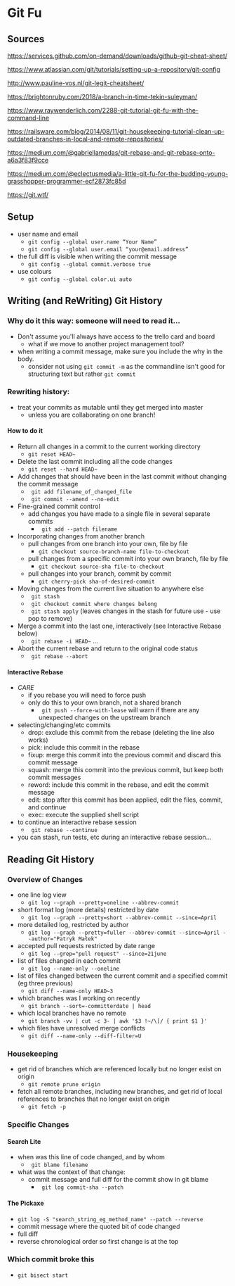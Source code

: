 # Git Fu
## Sources
https://services.github.com/on-demand/downloads/github-git-cheat-sheet/

https://www.atlassian.com/git/tutorials/setting-up-a-repository/git-config

http://www.pauline-vos.nl/git-legit-cheatsheet/

https://brightonruby.com/2018/a-branch-in-time-tekin-suleyman/

https://www.raywenderlich.com/2288-git-tutorial-git-fu-with-the-command-line

https://railsware.com/blog/2014/08/11/git-housekeeping-tutorial-clean-up-outdated-branches-in-local-and-remote-repositories/

https://medium.com/@gabriellamedas/git-rebase-and-git-rebase-onto-a6a3f83f9cce

https://medium.com/@eclectusmedia/a-little-git-fu-for-the-budding-young-grasshopper-programmer-ecf2873fc85d

https://git.wtf/

## Setup
- user name and email
  - ```git config --global user.name “Your Name”```
  - ```git config --global user.email “your@email.address”```
- the full diff is visible when writing the commit message
  - ```git config --global commit.verbose true```
- use colours
  - ```git config --global color.ui auto```

## Writing (and ReWriting) Git History

### Why do it this way: someone will need to read it...
- Don't assume you'll always have access to the trello card and board
  - what if we move to another project management tool?
- when writing a commit message, make sure you include the why in the body.
  - consider not using ``` git commit -m ``` as the commandline isn't good for structuring text but rather ``` git commit ```

### Rewriting history:
- treat your commits as mutable until they get merged into master
  - unless you are collaborating on one branch!

#### How to do it
- Return all changes in a commit to the current working directory
  - ``` git reset HEAD~ ```
- Delete the last commit including all the code changes
  - ``` git reset --hard HEAD~ ```
- Add changes that should have been in the last commit without changing the commit message
  - ``` git add filename_of_changed_file```
  - ``` git commit --amend --no-edit```
- Fine-grained commit control
  - add changes you have made to a single file in several separate commits
    - ``` git add --patch filename```
- Incorporating changes from another branch
  - pull changes from one branch into your own, file by file
    - ``` git checkout source-branch-name file-to-checkout ```
  - pull changes from a specific commit into your own branch, file by file
    - ``` git checkout source-sha file-to-checkout ```
  - pull changes into your branch, commit by commit
    - ``` git cherry-pick sha-of-desired-commit ```
- Moving changes from the current live situation to anywhere else
  - ``` git stash```
  - ``` git checkout commit where changes belong```
  - ``` git stash apply``` (leaves changes in the stash for future use - use pop to remove)
- Merge a commit into the last one, interactively (see Interactive Rebase below)
  - ``` git rebase -i HEAD~``` ...
- Abort the current rebase and return to the original code status
  - ``` git rebase --abort```

#### Interactive Rebase
- *CARE*
  - if you rebase you will need to force push
  - only do this to your own branch, not a shared branch
    - ``` git push --force-with-lease``` will warn if there are any unexpected changes on the upstream branch
- selecting/changing/etc commits
  - drop: exclude this commit from the rebase (deleting the line also works)
  - pick: include this commit in the rebase
  - fixup: merge this commit into the previous commit and discard this commit message
  - squash: merge this commit into the previous commit, but keep both commit messages
  - reword: include this commit in the rebase, and edit the commit message
  - edit: stop after this commit has been applied, edit the files, commit, and continue
  - exec: execute the supplied shell script
- to continue an interactive rebase session
  - ``` git rebase --continue```
- you can stash, run tests, etc during an interactive rebase session...


## Reading Git History

### Overview of Changes
- one line log view
  - ``` git log --graph --pretty=oneline --abbrev-commit ```
- short format log (more details) restricted by date
  - ``` git log --graph --pretty=short --abbrev-commit --since=April ```
- more detailed log, restricted by author
  - ``` git log --graph --pretty=fuller --abbrev-commit --since=April --author="Patryk Małek" ```
- accepted pull requests restricted by date range
  - ``` git log --grep="pull request" --since=21june ```
- list of files changed in each commit
  - ``` git log --name-only --oneline ```
- list of files changed between the current commit and a specified commit (eg three previous)
  - ``` git diff --name-only HEAD~3 ```
- which branches was I working on recently
  - ``` git branch --sort=-committerdate | head ```
- which local branches have no remote
  - ``` git branch -vv | cut -c 3- | awk '$3 !~/\[/ { print $1 }' ```
- which files have unresolved merge conflicts
  - ``` git diff --name-only --diff-filter=U ```

### Housekeeping
- get rid of branches which are referenced locally but no longer exist on origin
  - ``` git remote prune origin ```
- fetch all remote branches, including new branches, and get rid of local references to branches that no longer exist on origin
  - ``` git fetch -p ```

### Specific Changes
#### Search Lite
- when was this line of code changed, and by whom
  - ``` git blame filename```
- what was the context of that change:
  - commit message and full diff for the commit show in git blame
    - ``` git log commit-sha --patch```
#### The Pickaxe
- ```git log -S "search_string_eg_method_name" --patch --reverse```
- commit message where the quoted bit of code changed
- full diff
- reverse chronological order so first change is at the top

### Which commit broke this
- ``` git bisect start ```
